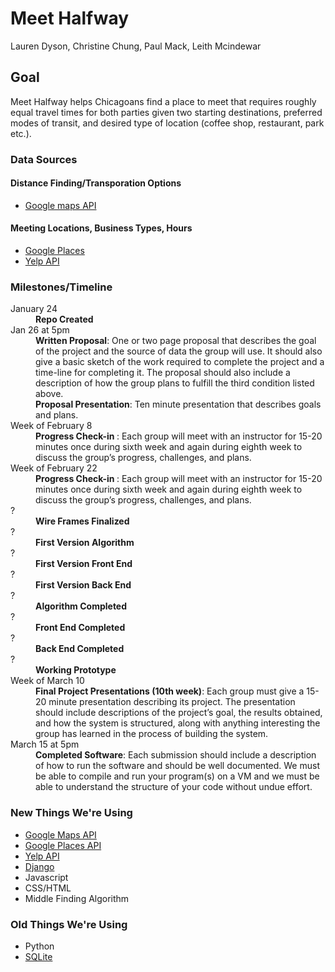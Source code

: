 # Meet Halfway

Lauren Dyson, Christine Chung, Paul Mack, Leith Mcindewar

## Goal
Meet Halfway helps Chicagoans find a place to meet that requires roughly equal travel times for both parties given two starting destinations, preferred modes of transit, and desired type of location (coffee shop, restaurant, park etc.).

### Data Sources
#### Distance Finding/Transporation Options
- [Google maps API](https://developers.google.com/maps/?hl=en)

#### Meeting Locations, Business Types, Hours
- [Google Places](https://developers.google.com/places/?hl=en)
- [Yelp API](https://www.yelp.com/developers/documentation/v2/overview)

### Milestones/Timeline

<dl>
  <dt>January 24</dt>
  <dd><b>Repo Created</b></dd>

  <dt>Jan 26 at 5pm</dt>
  <dd><b>Written Proposal</b>: One or two page proposal that describes the goal of the project and the source of data the group will use. It should also give a basic sketch of the work required to complete the project and a time-line for completing it. The proposal should also include a description of how the group plans to fulfill the third condition listed above.<dd>
    <dd><b>Proposal Presentation</b>:  Ten minute presentation that describes goals and plans.<dd>

  <dt>Week of February 8</dt>
  <dd><b>Progress Check-in </b>: Each group will meet with an instructor for 15-20 minutes once during sixth week and again during eighth week to discuss the group’s progress, challenges, and plans.<dd>
  
  <dt>Week of February 22</dt>
  <dd><b>Progress Check-in </b>: Each group will meet with an instructor for 15-20 minutes once during sixth week and again during eighth week to discuss the group’s progress, challenges, and plans.<dd>

  <dt>?</dt>
  <dd><b>Wire Frames Finalized</b></dd>
  
  <dt>?</dt>
  <dd><b>First Version Algorithm</b></dd>
  
  <dt>?</dt>
  <dd><b>First Version Front End</b></dd>
  
  <dt>?</dt>
  <dd><b>First Version Back End</b></dd>
  
  <dt>?</dt>
  <dd><b>Algorithm Completed</b></dd>
  
  <dt>?</dt>
  <dd><b>Front End Completed</b></dd>
  
  <dt>?</dt>
  <dd><b>Back End Completed</b></dd>
  
  <dt>?</dt>
  <dd><b>Working Prototype</b></dd>
  
  <dt>Week of March 10</dt>
  <dd><b>Final Project Presentations (10th week)</b>: Each group must give a 15-20 minute presentation describing its project. The presentation should include descriptions of the project’s goal, the results obtained, and how the system is structured, along with anything interesting the group has learned in the process of building the system.</dd>
  
  <dt>March 15 at 5pm</dt>
  <dd><b>Completed Software</b>: Each submission should include a description of how to run the software and should be well documented. We must be able to compile and run your program(s) on a VM and we must be able to understand the structure of your code without undue effort.</dd>
</dl>


### New Things We're Using
- [Google Maps API](https://developers.google.com/maps/?hl=en)
- [Google Places API](https://developers.google.com/places/?hl=en)
- [Yelp API](https://www.yelp.com/developers/documentation/v2/overview)
- [Django](https://www.djangoproject.com/)
- Javascript
- CSS/HTML
- Middle Finding Algorithm

### Old Things We're Using
- Python
- [SQLite](https://www.sqlite.org/)
